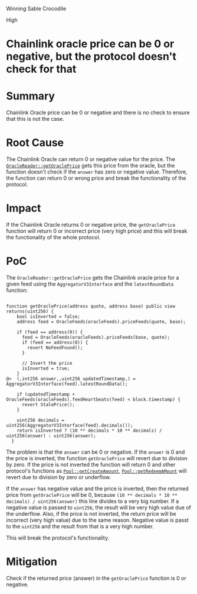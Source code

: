 Winning Sable Crocodile

High

# Chainlink oracle price can be 0 or negative, but the protocol doesn't check for that

# Summary

Chainlink Oracle price can be 0 or negative and there is no check to ensure that this is not the case.

# Root Cause

The Chainlink Oracle can return 0 or negative value for the price. The [`OracleReader::getOraclePrice`](https://github.com/sherlock-audit/2024-12-plaza-finance/blob/14a962c52a8f4731bbe4655a2f6d0d85e144c7c2/plaza-evm/src/OracleReader.sol#L68) gets this price from the oracle, but the function doesn't check if the `answer` has zero or negative value. Therefore, the function can return 0 or wrong price and break the functionality of the protocol.

# Impact

If the Chainlink Oracle returns 0 or negative price, the `getOraclePrice` function will return 0 or incorrect price (very high price) and this will break the functionality of the whole protocol.

# PoC

The `OracleReader::getOraclePrice` gets the Chainlink oracle price for a given feed using the `AggregatorV3Interface` and the `latestRoundData` function:

```solidity

function getOraclePrice(address quote, address base) public view returns(uint256) {
    bool isInverted = false;
    address feed = OracleFeeds(oracleFeeds).priceFeeds(quote, base);
    
    if (feed == address(0)) {
      feed = OracleFeeds(oracleFeeds).priceFeeds(base, quote);
      if (feed == address(0)) {
        revert NoFeedFound();
      }

      // Invert the price
      isInverted = true;
    }
@>  (,int256 answer,,uint256 updatedTimestamp,) = AggregatorV3Interface(feed).latestRoundData();
    
    if (updatedTimestamp + OracleFeeds(oracleFeeds).feedHeartbeats(feed) < block.timestamp) {
      revert StalePrice();
    }

    uint256 decimals = uint256(AggregatorV3Interface(feed).decimals());
    return isInverted ? (10 ** decimals * 10 ** decimals) / uint256(answer) : uint256(answer);
  }
```

The problem is that the `answer` can be 0 or negative. If the `answer` is 0 and the price is inverted, the function `getOraclePrice` will revert due to division by zero. If the price is not inverted the function will return 0 and other protocol's functions as [`Pool::getCreateAmount`](https://github.com/sherlock-audit/2024-12-plaza-finance/blob/14a962c52a8f4731bbe4655a2f6d0d85e144c7c2/plaza-evm/src/Pool.sol#L306-L344), [`Pool::getRedeemAMount`](https://github.com/sherlock-audit/2024-12-plaza-finance/blob/14a962c52a8f4731bbe4655a2f6d0d85e144c7c2/plaza-evm/src/Pool.sol#L477-L525) will revert due to division by zero or underflow.

If the `answer` has negative value and the price is inverted, then the returned price from `getOraclePrice` will be 0, because `(10 ** decimals * 10 ** decimals) / uint256(answer)` this line divides to a very big number. If a negative value is passed to `uint256`, the result will be very high value due of the underflow. Also, if the price is not inverted, the return price will be incorrect (very high value) due to the same reason. Negative value is passt to the `uint256` and the result from that is a very high number.

This will break the protocol's functionality.

# Mitigation

Check if the returned price (answer) in the `getOraclePrice` function is 0 or negative.